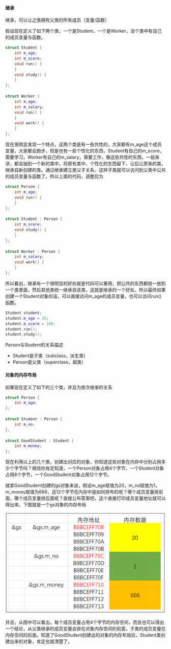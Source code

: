 #### 继承

继承，可以让之类拥有父类的所有成员（变量/函数）

假设现在定义了如下两个类，一个是Student，一个是Worker，没个类中有自己的成员变量与函数。

```C++
struct Student {
	int m_age;
	int m_score;
	void run() {
	}
	void study() {
	}
};

struct Worker {
	int m_age;
	int m_salary;
	void run() {
	}
	void work() {
	}
};
```

现在很明显发现一个特点，这两个类是有一些共性的，大家都有m_age这个成员变量，大家都会跑步，但是也有一些个性化的东西，Student有自己的m_score，需要学习，Worker有自己的m_salary，需要工作，像这些共性的东西，一般来讲，都会抽到一个新的类中，将原有类中，个性化的东西留下，让后让原来的类，继承自新创建的类。通过继承建立类父子关系，这样子类就可以访问到父类中公共的成员变量与函数了。所以上面的代码，调整后为

```C++
struct Person {
	int m_age;
	void run() {
	}
};

struct Student : Person {
	int m_score;
	void study() {
	}
};

struct Worker : Person {
	int m_salary;
	void work() {
	}
};
```

所以看出，继承有一个很明显的好处就是代码可以重用，把公共的东西都统一放到一个类里面，然后其他类统一继承自该类，这就是继承的一个好处。所以最终如果创建一个Student对象的话，可以直接访问m_age的成员变量，也可以访问run()函数。

```C++
Student student;
student.m_age = 20;
student.m_score = 100;
student.run();
student.study();
```

Person与Student的关系描述

- Student是子类（subclass，派生类）
- Person是父类（superclass，超类）

#### 对象的内存布局

如果现在定义了如下的三个类，并且为依次继承的关系

```C++
struct Person {
	int m_age;
};

struct Student : Person {
	int m_no;
};

struct GoodStudent : Student {
	int m_money;
};
```

现在利用以上的几个类，创建出对应的对象，你知道这些对象在内存中分别占用多少个字节吗？相信你肯定知道，一个Person对象占用4个字节，一个Student对象占用8个字节，一个GoodStudent对象占用12个字节。

就拿GoodStudent创建的gs对象来说，假设m_age赋值为20，m_no赋值为1，m_money赋值为666，这12个字节在内存中是如何排布的呢？哪个成员变量排前面，哪个成员变量排后面呢？直接公布答案吧，这个直接打印成员变量地址就可以得出来，下图就是一个gs对象的内存布局

![1573905055479](https://github.com/MSTGit/CPPNOTE/blob/master/Inherit/Resource/1573905055479.png)

并且，从图中可以看出，每个成员变量占用4个字节的内存空间，而且也可以得出一个结论，从父类继承的成员变量会排在对象内存空间的前面，子类的成员变量在内存空间的后面。知道了GoodStudent创建出的对象的内存布局后，Student类创建出来的对象，肯定也就清楚了。